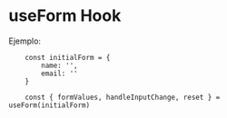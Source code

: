 # useForm Hook

Ejemplo:
```
    const initialForm = {
        name: '',
        email: ''
    }
    
    const { formValues, handleInputChange, reset } = useForm(initialForm)

```